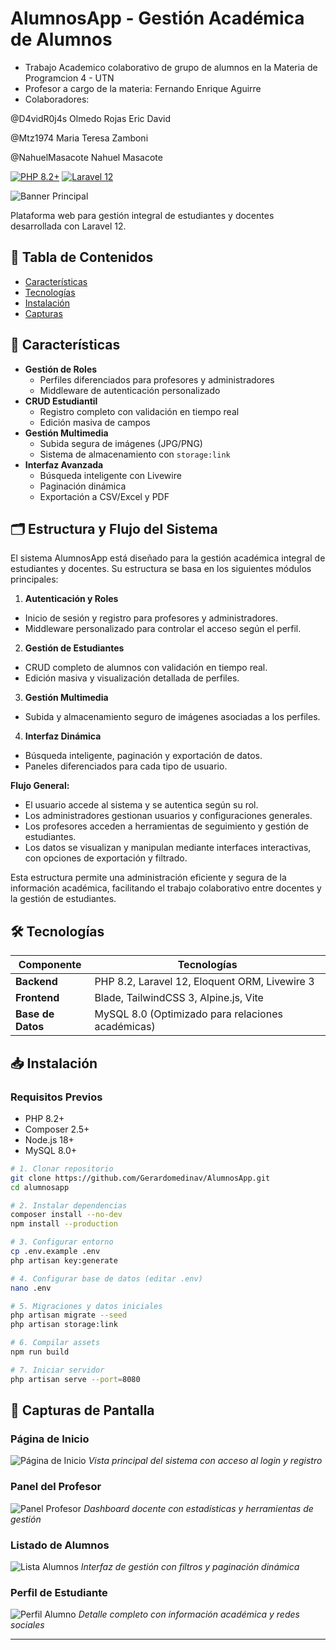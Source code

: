 # AlumnosApp - Gestión Académica de Alumnos
- Trabajo Academico colaborativo de grupo de alumnos en la Materia de Programcion 4 - UTN 
- Profesor a cargo de la materia: Fernando Enrique Aguirre
- Colaboradores:

@D4vidR0j4s
Olmedo Rojas Eric David


@Mtz1974
Maria Teresa Zamboni


@NahuelMasacote
Nahuel Masacote



[![PHP 8.2+](https://img.shields.io/badge/PHP-8.2%2B-8892BF.svg)](https://php.net/)
[![Laravel 12](https://img.shields.io/badge/Laravel-12-FF2D20.svg)](https://laravel.com)

![Banner Principal](public/images/welcome.png)

Plataforma web para gestión integral de estudiantes y docentes desarrollada con Laravel 12.

## 📌 Tabla de Contenidos
- [Características](#-características)
- [Tecnologías](#-tecnologías)
- [Instalación](#-instalación)
- [Capturas](#-capturas)


## 🚀 Características
- **Gestión de Roles**
  - Perfiles diferenciados para profesores y administradores
  - Middleware de autenticación personalizado
- **CRUD Estudiantil**
  - Registro completo con validación en tiempo real
  - Edición masiva de campos
- **Gestión Multimedia**
  - Subida segura de imágenes (JPG/PNG)
  - Sistema de almacenamiento con `storage:link`
- **Interfaz Avanzada**
  - Búsqueda inteligente con Livewire
  - Paginación dinámica
  - Exportación a CSV/Excel y PDF

## 🗂️ Estructura y Flujo del Sistema

El sistema AlumnosApp está diseñado para la gestión académica integral de estudiantes y docentes. Su estructura se basa en los siguientes módulos principales:

1. **Autenticación y Roles**
  - Inicio de sesión y registro para profesores y administradores.
  - Middleware personalizado para controlar el acceso según el perfil.

2. **Gestión de Estudiantes**
  - CRUD completo de alumnos con validación en tiempo real.
  - Edición masiva y visualización detallada de perfiles.

3. **Gestión Multimedia**
  - Subida y almacenamiento seguro de imágenes asociadas a los perfiles.

4. **Interfaz Dinámica**
  - Búsqueda inteligente, paginación y exportación de datos.
  - Paneles diferenciados para cada tipo de usuario.

**Flujo General:**
- El usuario accede al sistema y se autentica según su rol.
- Los administradores gestionan usuarios y configuraciones generales.
- Los profesores acceden a herramientas de seguimiento y gestión de estudiantes.
- Los datos se visualizan y manipulan mediante interfaces interactivas, con opciones de exportación y filtrado.

Esta estructura permite una administración eficiente y segura de la información académica, facilitando el trabajo colaborativo entre docentes y la gestión de estudiantes.


## 🛠 Tecnologías
| Componente       | Tecnologías                                                                 |
|------------------|-----------------------------------------------------------------------------|
| **Backend**      | PHP 8.2, Laravel 12, Eloquent ORM, Livewire 3                              |
| **Frontend**     | Blade, TailwindCSS 3, Alpine.js, Vite                                      |
| **Base de Datos**| MySQL 8.0 (Optimizado para relaciones académicas)                          |


## 📥 Instalación

### Requisitos Previos
- PHP 8.2+
- Composer 2.5+
- Node.js 18+
- MySQL 8.0+

```bash
# 1. Clonar repositorio
git clone https://github.com/Gerardomedinav/AlumnosApp.git
cd alumnosapp

# 2. Instalar dependencias
composer install --no-dev
npm install --production

# 3. Configurar entorno
cp .env.example .env
php artisan key:generate

# 4. Configurar base de datos (editar .env)
nano .env

# 5. Migraciones y datos iniciales
php artisan migrate --seed
php artisan storage:link

# 6. Compilar assets
npm run build

# 7. Iniciar servidor
php artisan serve --port=8080
```

## 📸 Capturas de Pantalla

### Página de Inicio
![Página de Inicio](public/images/welcome.png)
*Vista principal del sistema con acceso al login y registro*

### Panel del Profesor
![Panel Profesor](public/images/panel-profesor.png)
*Dashboard docente con estadísticas y herramientas de gestión*

### Listado de Alumnos
![Lista Alumnos](public/images/lista-alumnos.png)
*Interfaz de gestión con filtros y paginación dinámica*

### Perfil de Estudiante
![Perfil Alumno](public/images/perfil-alumno.png)
*Detalle completo con información académica y redes sociales*




---

